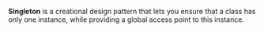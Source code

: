 **Singleton** is a creational design pattern that lets you ensure that a class has only one instance, while providing a global access point to this instance.